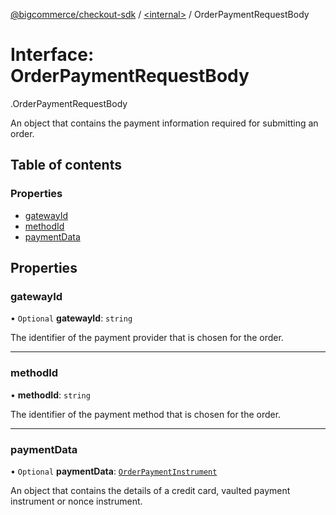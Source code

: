 [@bigcommerce/checkout-sdk](../README.md) / [<internal\>](../modules/internal_.md) / OrderPaymentRequestBody

# Interface: OrderPaymentRequestBody

[<internal>](../modules/internal_.md).OrderPaymentRequestBody

An object that contains the payment information required for submitting an
order.

## Table of contents

### Properties

- [gatewayId](internal_.OrderPaymentRequestBody.md#gatewayid)
- [methodId](internal_.OrderPaymentRequestBody.md#methodid)
- [paymentData](internal_.OrderPaymentRequestBody.md#paymentdata)

## Properties

### gatewayId

• `Optional` **gatewayId**: `string`

The identifier of the payment provider that is chosen for the order.

___

### methodId

• **methodId**: `string`

The identifier of the payment method that is chosen for the order.

___

### paymentData

• `Optional` **paymentData**: [`OrderPaymentInstrument`](../modules/internal_.md#orderpaymentinstrument)

An object that contains the details of a credit card, vaulted payment
instrument or nonce instrument.
